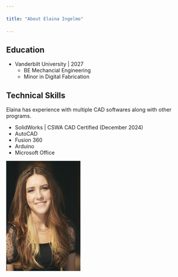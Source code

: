 ```yaml
---

title: "About Elaina Ingelmo"

---
```


## Education 

* Vanderbilt University | 2027
  * BE Mechancial Engineering
  * Minor in Digital Fabrication


## Technical Skills

Elaina has experience with multiple CAD softwares along with other programs.

* SolidWorks | CSWA CAD Certified (December 2024)
* AutoCAD
* Fusion 360
* Arduino
* Microsoft Office




<img src="/assets/img/Headshot.jpg" alt="Elaina Ingelmo" style="width:200px;"/>
